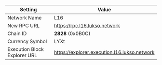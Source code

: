 | Setting                       |  Value                                       |
| ----------------------------- | ---------------------------------------------|
| Network Name                  | L16                                          |
| New RPC URL                   | https://rpc.l16.lukso.network                |
| Chain ID                      | **2828** (0x0B0C)                            |
| Currency Symbol               | LYXt                                         |
| Execution Block Explorer URL  | https://explorer.execution.l16.lukso.network |
